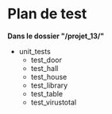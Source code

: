 # Plan de test

**Dans le dossier "/projet_13/"**
- unit_tests
  - test_door
  - test_hall
  - test_house
  - test_library
  - test_table
  - test_virustotal
